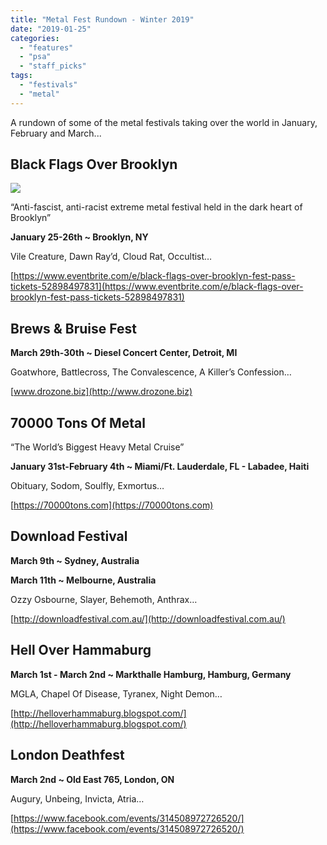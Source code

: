 ```yaml
---
title: "Metal Fest Rundown - Winter 2019"
date: "2019-01-25"
categories: 
  - "features"
  - "psa"
  - "staff_picks"
tags: 
  - "festivals"
  - "metal"
---
```


A rundown of some of the metal festivals taking over the world in January, February and March...

## Black Flags Over Brooklyn

![](https://www.hellbound.ca/wp-content/uploads/2019/01/Black-Flags-Over-Brooklyn.jpg)

“Anti-fascist, anti-racist extreme metal festival held in the dark heart of Brooklyn”

**January 25-26th ~ Brooklyn, NY**

Vile Creature, Dawn Ray’d, Cloud Rat, Occultist…

[https://www.eventbrite.com/e/black-flags-over-brooklyn-fest-pass-tickets-52898497831](https://www.eventbrite.com/e/black-flags-over-brooklyn-fest-pass-tickets-52898497831)

## Brews & Bruise Fest

**March 29th-30th ~ Diesel Concert Center, Detroit, MI**

Goatwhore, Battlecross, The Convalescence, A Killer’s Confession…

[www.drozone.biz](http://www.drozone.biz)

## 70000 Tons Of Metal

“The World’s Biggest Heavy Metal Cruise”

**January 31st-February 4th ~ Miami/Ft. Lauderdale, FL - Labadee, Haiti**

Obituary, Sodom, Soulfly, Exmortus…

[https://70000tons.com](https://70000tons.com)

## Download Festival

**March 9th ~ Sydney, Australia**

**March 11th ~ Melbourne, Australia**

Ozzy Osbourne, Slayer, Behemoth, Anthrax…

[http://downloadfestival.com.au/](http://downloadfestival.com.au/)

## Hell Over Hammaburg

**March 1st - March 2nd ~ Markthalle Hamburg, Hamburg, Germany**

MGLA, Chapel Of Disease, Tyranex, Night Demon…

[http://helloverhammaburg.blogspot.com/](http://helloverhammaburg.blogspot.com/)

## London Deathfest

**March 2nd ~ Old East 765, London, ON**

Augury, Unbeing, Invicta, Atria…

[https://www.facebook.com/events/314508972726520/](https://www.facebook.com/events/314508972726520/)
